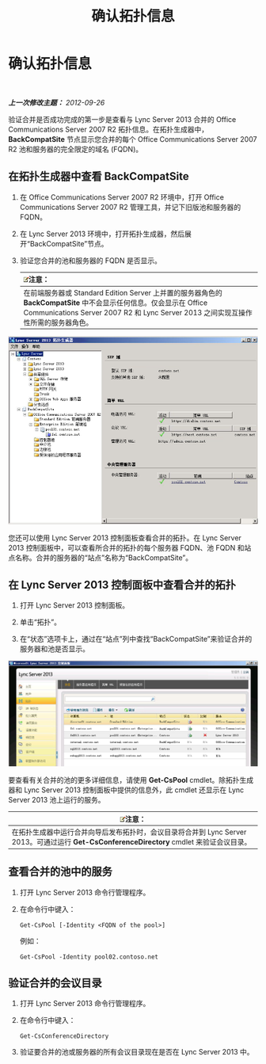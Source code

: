 ﻿---
title: 确认拓扑信息
TOCTitle: 确认拓扑信息
ms:assetid: aa4c424e-f87c-4be6-8df6-a0cd193b11fc
ms:mtpsurl: https://technet.microsoft.com/zh-cn/library/JJ205151(v=OCS.15)
ms:contentKeyID: 49313881
ms.date: 05/19/2016
mtps_version: v=OCS.15
ms.translationtype: HT
---

# 确认拓扑信息

 

_**上一次修改主题：** 2012-09-26_

验证合并是否成功完成的第一步是查看与 Lync Server 2013 合并的 Office Communications Server 2007 R2 拓扑信息。在拓扑生成器中， **BackCompatSite** 节点显示您合并的每个 Office Communications Server 2007 R2 池和服务器的完全限定的域名 (FQDN)。

## 在拓扑生成器中查看 BackCompatSite

1.  在 Office Communications Server 2007 R2 环境中，打开 Office Communications Server 2007 R2 管理工具，并记下旧版池和服务器的 FQDN。

2.  在 Lync Server 2013 环境中，打开拓扑生成器，然后展开“BackCompatSite”节点。

3.  验证您合并的池和服务器的 FQDN 是否显示。
    
    <table>
    <thead>
    <tr class="header">
    <th><img src="images/Dn783119.note(OCS.15).gif" title="note" alt="note" />注意：</th>
    </tr>
    </thead>
    <tbody>
    <tr class="odd">
    <td>在前端服务器或 Standard Edition Server 上并置的服务器角色的 <strong>BackCompatSite</strong> 中不会显示任何信息。仅会显示在 Office Communications Server 2007 R2 和 Lync Server 2013 之间实现互操作性所需的服务器角色。</td>
    </tr>
    </tbody>
    </table>


![拓扑生成器 -“BackCompatSite”对话框](images/JJ205243.62751c76-f018-4c6d-bb48-c61ef8974d31(OCS.15).jpg "拓扑生成器 -“BackCompatSite”对话框")

您还可以使用 Lync Server 2013 控制面板查看合并的拓扑。在 Lync Server 2013 控制面板中，可以查看所合并的拓扑的每个服务器 FQDN、池 FQDN 和站点名称。合并的服务器的“站点”名称为“BackCompatSite”。

## 在 Lync Server 2013 控制面板中查看合并的拓扑

1.  打开 Lync Server 2013 控制面板。

2.  单击“拓扑”。

3.  在“状态”选项卡上，通过在“站点”列中查找“BackCompatSite”来验证合并的服务器和池是否显示。

![显示合并的拓扑的 Lync Server 控制面板](images/JJ205151.f986ddd4-2040-454d-9389-7f6154b59cc9(OCS.15).jpg "显示合并的拓扑的 Lync Server 控制面板")

要查看有关合并的池的更多详细信息，请使用 **Get-CsPool** cmdlet。除拓扑生成器和 Lync Server 2013 控制面板中提供的信息外，此 cmdlet 还显示在 Lync Server 2013 池上运行的服务。

<table>
<thead>
<tr class="header">
<th><img src="images/Dn783119.note(OCS.15).gif" title="note" alt="note" />注意：</th>
</tr>
</thead>
<tbody>
<tr class="odd">
<td>在拓扑生成器中运行合并向导后发布拓扑时，会议目录将合并到 Lync Server 2013。可通过运行 <strong>Get-CsConferenceDirectory</strong> cmdlet 来验证会议目录。</td>
</tr>
</tbody>
</table>


## 查看合并的池中的服务

1.  打开 Lync Server 2013 命令行管理程序。

2.  在命令行中键入：
    
        Get-CsPool [-Identity <FQDN of the pool>]
    
    例如：
    
        Get-CsPool -Identity pool02.contoso.net

## 验证合并的会议目录

1.  打开 Lync Server 2013 命令行管理程序。

2.  在命令行中键入：
    
        Get-CsConferenceDirectory

3.  验证要合并的池或服务器的所有会议目录现在是否在 Lync Server 2013 中。

